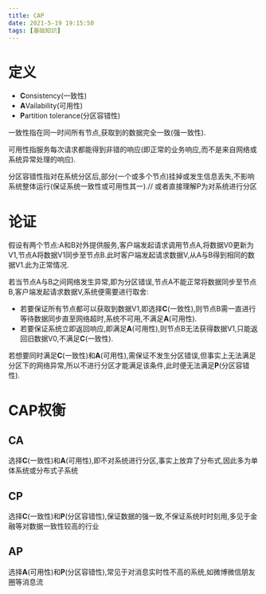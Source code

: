 ```yaml
---
title: CAP
date: 2021-5-19 19:15:50
tags: [基础知识]
---
```



# 定义

- **C**onsistency(一致性)
- **A**Vailability(可用性)
- **P**artition tolerance(分区容错性)

一致性指在同一时间所有节点,获取到的数据完全一致(强一致性).

可用性指服务每次请求都能得到非错的响应(即正常的业务响应,而不是来自网络或系统异常处理的响应).

分区容错性指对在系统分区后,部分(一个或多个节点)挂掉或发生信息丢失,不影响系统整体运行(保证系统一致性或可用性其一).// 或者直接理解P为对系统进行分区

# 论证

假设有两个节点:A和B对外提供服务,客户端发起请求调用节点A,将数据V0更新为V1,节点A将数据V1同步至节点B.此时客户端发起请求数据V,从A与B得到相同的数据V1.此为正常情况.

若当节点A与B之间网络发生异常,即为分区错误,节点A不能正常将数据同步至节点B,客户端发起请求数据V,系统便需要进行取舍:

- 若要保证所有节点都可以获取到数据V1,即选择**C**(一致性),则节点B需一直进行等待数据同步直至网络超时,系统不可用,不满足**A**(可用性).
- 若要保证系统立即返回响应,即满足**A**(可用性),则节点B无法获得数据V1,只能返回旧数据V0,不满足**C**(一致性).

若想要同时满足**C**(一致性)和**A**(可用性),需保证不发生分区错误,但事实上无法满足分区下的网络异常,所以不进行分区才能满足该条件,此时便无法满足**P**(分区容错性).

# CAP权衡

## CA

选择**C**(一致性)和**A**(可用性),即不对系统进行分区,事实上放弃了分布式,因此多为单体系统或分布式子系统

## CP

选择**C**(一致性)和**P**(分区容错性),保证数据的强一致,不保证系统时时刻用,多见于金融等对数据一致性较高的行业

## AP

选择**A**(可用性)和**P**(分区容错性),常见于对消息实时性不高的系统,如微博微信朋友圈等消息流

